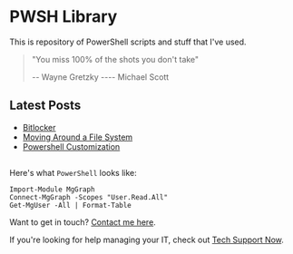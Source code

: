 # PWSH Library

This is repository of PowerShell scripts and stuff that I've used.

> "You miss 100% of the shots you don't take"
>
> -- Wayne Gretzky
> ---- Michael Scott

## Latest Posts

- [Bitlocker](/blog/bitlocker)
- [Moving Around a File System](/blog/moving)
- [Powershell Customization](/blog/customize)

## 


Here's what `PowerShell` looks like:

```
Import-Module MgGraph
Connect-MgGraph -Scopes "User.Read.All"
Get-MgUser -All | Format-Table

```

Want to get in touch? [Contact me here](/contact).

If you're looking for help managing your IT, check out [Tech Support Now](https://www.tsntx.com).
